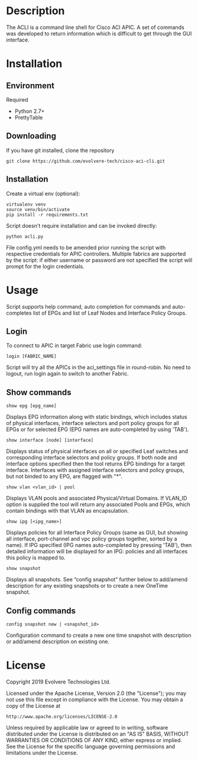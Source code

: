 ﻿# Description

The ACLI is a command line shell for Cisco ACI APIC. A set of commands was developed to return information which is difficult to get through the GUI interface.

# Installation

## Environment

Required

* Python 2.7+
* PrettyTable

## Downloading

If you have git installed, clone the repository

    git clone https://github.com/evolvere-tech/cisco-aci-cli.git

## Installation

Create a virtual env (optional):

    virtualenv venv
    source venv/bin/activate
    pip install -r requirements.txt

Script doesn't require installation and can be invoked directly:

	python acli.py

File config.yml needs to be amended prior running the script with respective credentials for APIC controllers. Multiple fabrics are supported by the script: if either username or password are not specified the script will prompt for the login credentials.

# Usage

Script supports help command, auto completion for commands and auto-completes list of EPGs and list of Leaf Nodes and Interface Policy Groups.


## Login

To connect to APIC in target Fabric use login command:

	login [FABRIC_NAME]

Script will try all the APICs in the aci_settings file in round-robin. No need to logout, run login again to switch to another Fabric.

## Show commands

	show epg [epg_name]

Displays EPG information along with static bindings, which includes status of physical interfaces, interface selectors and port policy groups for all EPGs or for selected EPG (EPG names are auto-completed by using 'TAB').

	show interface [node] [interface]

Displays status of physical interfaces on all or specified Leaf switches and corresponding interface selectors and policy groups. If both node and interface options specified then the tool returns EPG bindings for a target interface. Interfaces with assigned interface selectors and policy groups, but not binded to any EPG, are flagged with "*".

	show vlan <vlan_id> | pool

Displays VLAN pools and associated Physical/Virtual Domains. If VLAN_ID option is supplied the tool will return any associated Pools and EPGs, which contain bindings with that VLAN as encapsulation.

	show ipg [<ipg_name>]

Displays policies for all Interface Policy Groups (same as GUI, but showing all interface, port-channel and vpc policy groups together, sorted by a name). If IPG specified (IPG names auto-completed by pressing 'TAB'), then detailed information will be displayed for an IPG: policies and all interfaces this policy is mapped to.

	show snapshot
	
Displays all snapshots.  See “config snapshot” further below to add/amend description for any existing snapshots or to create a new OneTime snapshot.

## Config commands

	config snapshot new | <snapshot_id>

Configuration command to create a new one time snapshot with description or add/amend description on existing one.


# License

Copyright 2019 Evolvere Technologies Ltd.

Licensed under the Apache License, Version 2.0 (the "License");
you may not use this file except in compliance with the License.
You may obtain a copy of the License at

    http://www.apache.org/licenses/LICENSE-2.0

Unless required by applicable law or agreed to in writing, software
distributed under the License is distributed on an "AS IS" BASIS,
WITHOUT WARRANTIES OR CONDITIONS OF ANY KIND, either express or implied.
See the License for the specific language governing permissions and
limitations under the License.

